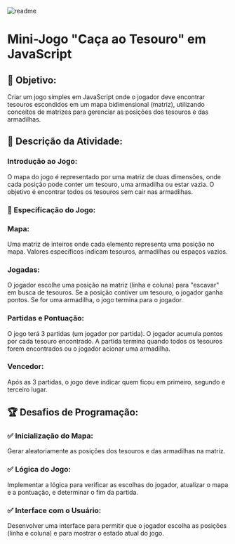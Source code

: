 
![readme](https://github.com/user-attachments/assets/c2779261-b2e2-4df8-bf0b-11d7b9b34af7)

# Mini-Jogo "Caça ao Tesouro" em JavaScript
## 🚩 Objetivo:
Criar um jogo simples em JavaScript onde o jogador deve encontrar tesouros escondidos em um mapa bidimensional (matriz), utilizando conceitos de matrizes para gerenciar as posições dos tesouros e das armadilhas.

## 📄 Descrição da Atividade:

### Introdução ao Jogo:
O mapa do jogo é representado por uma matriz de duas dimensões, onde cada posição pode conter um tesouro, uma armadilha ou estar vazia. O objetivo é encontrar todos os tesouros sem cair nas armadilhas.

### 📄 Especificação do Jogo:

### Mapa:
Uma matriz de inteiros onde cada elemento representa uma posição no mapa. Valores específicos indicam tesouros, armadilhas ou espaços vazios.

### Jogadas:
O jogador escolhe uma posição na matriz (linha e coluna) para "escavar" em busca de tesouros.
Se a posição contiver um tesouro, o jogador ganha pontos.
Se for uma armadilha, o jogo termina para o jogador.

### Partidas e Pontuação:
O jogo terá 3 partidas (um jogador por partida).
O jogador acumula pontos por cada tesouro encontrado.
A partida termina quando todos os tesouros forem encontrados ou o jogador acionar uma armadilha.

### Vencedor:
Após as 3 partidas, o jogo deve indicar quem ficou em primeiro, segundo e terceiro lugar.

## 🏆 Desafios de Programação:

### ✅ Inicialização do Mapa:
Gerar aleatoriamente as posições dos tesouros e das armadilhas na matriz.

### ✅ Lógica do Jogo:
Implementar a lógica para verificar as escolhas do jogador, atualizar o mapa e a pontuação, e determinar o fim da partida.

### ✅ Interface com o Usuário:
Desenvolver uma interface para permitir que o jogador escolha as posições (linha e coluna) e para mostrar o estado atual do jogo.
